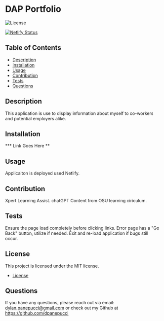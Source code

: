 # DAP Portfolio

![License](https://img.shields.io/badge/license-MIT-blue.svg)

[![Netlify Status](https://api.netlify.com/api/v1/badges/ba161381-beb3-4b0d-b61f-b02f0b4e6be1/deploy-status)](https://app.netlify.com/sites/dapportfolioproject/deploys)

## Table of Contents
- [Description](#description)
- [Installation](#installation)
- [Usage](#usage)
- [Contribution](#contribution)
- [Tests](#tests)
- [Questions](#questions)

## Description
This application is use to display information about myself to co-workers and potential employers alike.

## Installation
*** Link Goes Here **

## Usage
Applicaiton is deployed used Netlify.

## Contribution
Xpert Learning Assist. chatGPT Content from OSU learning ciriculum.

## Tests
Ensure the page load completely before clicking links. Error page has a "Go Back" button, utilize if needed. Exit and re-load application if bugs still occur.

## License
This project is licensed under the MIT license. 
* [License](https://opensource.org/licenses/MIT)

## Questions
If you have any questions, please reach out via email: dylan.panepucci@gmail.com or check out my Github at https://github.com/dpanepucci